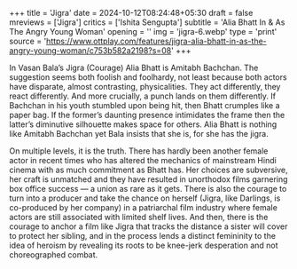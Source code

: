+++
title = 'Jigra'
date = 2024-10-12T08:24:48+05:30
draft = false
mreviews = ['Jigra']
critics = ['Ishita Sengupta']
subtitle = 'Alia Bhatt In &amp; As The Angry Young Woman'
opening = ''
img = 'jigra-6.webp'
type = 'print'
source = 'https://www.ottplay.com/features/jigra-alia-bhatt-in-as-the-angry-young-woman/c753b582a2198?s=08'
+++

In Vasan Bala’s Jigra (Courage) Alia Bhatt is Amitabh Bachchan. The suggestion seems both foolish and foolhardy, not least because both actors have disparate, almost contrasting, physicalities. They act differently, they react differently. And more crucially, a punch lands on them differently. If Bachchan in his youth stumbled upon being hit, then Bhatt crumples like a paper bag. If the former’s daunting presence intimidates the frame then the latter’s diminutive silhouette makes space for others. Alia Bhatt is nothing like Amitabh Bachchan yet Bala insists that she is, for she has the jigra.

On multiple levels, it is the truth. There has hardly been another female actor in recent times who has altered the mechanics of mainstream Hindi cinema with as much commitment as Bhatt has. Her choices are subversive, her craft is unmatched and they have resulted in unorthodox films garnering box office success — a union as rare as it gets. There is also the courage to turn into a producer and take the chance on herself (Jigra, like Darlings, is co-produced by her company) in a patriarchal film industry where female actors are still associated with limited shelf lives. And then, there is the courage to anchor a film like Jigra that tracks the distance a sister will cover to protect her sibling, and in the process lends a distinct femininity to the idea of heroism by revealing its roots to be knee-jerk desperation and not choreographed combat.
